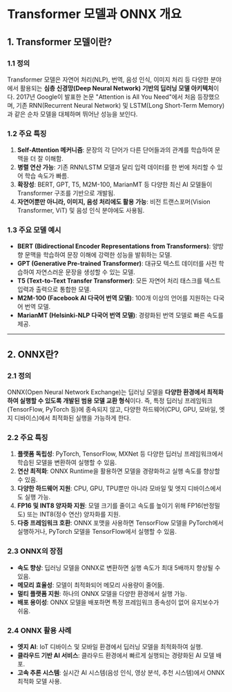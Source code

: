# Transformer 모델과 ONNX 개요

## 1. Transformer 모델이란?

### 1.1 정의

Transformer 모델은 자연어 처리(NLP), 번역, 음성 인식, 이미지 처리 등 다양한 분야에서 활용되는 **심층 신경망(Deep Neural Network) 기반의 딥러닝 모델 아키텍처**이다. 2017년 Google이 발표한 논문 "Attention is All You Need"에서 처음 등장했으며, 기존 RNN(Recurrent Neural Network) 및 LSTM(Long Short-Term Memory)과 같은 순차 모델을 대체하며 뛰어난 성능을 보인다.

### 1.2 주요 특징

1. **Self-Attention 메커니즘**: 문장의 각 단어가 다른 단어들과의 관계를 학습하여 문맥을 더 잘 이해함.
2. **병렬 연산 가능**: 기존 RNN/LSTM 모델과 달리 입력 데이터를 한 번에 처리할 수 있어 학습 속도가 빠름.
3. **확장성**: BERT, GPT, T5, M2M-100, MarianMT 등 다양한 최신 AI 모델들이 Transformer 구조를 기반으로 개발됨.
4. **자연어뿐만 아니라, 이미지, 음성 처리에도 활용 가능**: 비전 트랜스포머(Vision Transformer, ViT) 및 음성 인식 분야에도 사용됨.

### 1.3 주요 모델 예시

- **BERT (Bidirectional Encoder Representations from Transformers)**: 양방향 문맥을 학습하여 문장 이해에 강력한 성능을 발휘하는 모델.
- **GPT (Generative Pre-trained Transformer)**: 대규모 텍스트 데이터를 사전 학습하여 자연스러운 문장을 생성할 수 있는 모델.
- **T5 (Text-to-Text Transfer Transformer)**: 모든 자연어 처리 태스크를 텍스트 입력과 출력으로 통합한 모델.
- **M2M-100 (Facebook AI 다국어 번역 모델)**: 100개 이상의 언어를 지원하는 다국어 번역 모델.
- **MarianMT (Helsinki-NLP 다국어 번역 모델)**: 경량화된 번역 모델로 빠른 속도를 제공.

---

## 2. ONNX란?

### 2.1 정의

ONNX(Open Neural Network Exchange)는 딥러닝 모델을 **다양한 환경에서 최적화하여 실행할 수 있도록 개발된 범용 모델 교환 형식**이다. 즉, 특정 딥러닝 프레임워크(TensorFlow, PyTorch 등)에 종속되지 않고, 다양한 하드웨어(CPU, GPU, 모바일, 엣지 디바이스)에서 최적화된 실행을 가능하게 한다.

### 2.2 주요 특징

1. **플랫폼 독립성**: PyTorch, TensorFlow, MXNet 등 다양한 딥러닝 프레임워크에서 학습된 모델을 변환하여 실행할 수 있음.
2. **연산 최적화**: ONNX Runtime을 활용하면 모델을 경량화하고 실행 속도를 향상할 수 있음.
3. **다양한 하드웨어 지원**: CPU, GPU, TPU뿐만 아니라 모바일 및 엣지 디바이스에서도 실행 가능.
4. **FP16 및 INT8 양자화 지원**: 모델 크기를 줄이고 속도를 높이기 위해 FP16(반정밀도) 또는 INT8(정수 연산) 양자화를 지원.
5. **다중 프레임워크 호환**: ONNX 포맷을 사용하면 TensorFlow 모델을 PyTorch에서 실행하거나, PyTorch 모델을 TensorFlow에서 실행할 수 있음.

### 2.3 ONNX의 장점

- **속도 향상**: 딥러닝 모델을 ONNX로 변환하면 실행 속도가 최대 5배까지 향상될 수 있음.
- **메모리 효율성**: 모델이 최적화되어 메모리 사용량이 줄어듦.
- **멀티 플랫폼 지원**: 하나의 ONNX 모델을 다양한 환경에서 실행 가능.
- **배포 용이성**: ONNX 모델을 배포하면 특정 프레임워크 종속성이 없어 유지보수가 쉬움.

### 2.4 ONNX 활용 사례

- **엣지 AI**: IoT 디바이스 및 모바일 환경에서 딥러닝 모델을 최적화하여 실행.
- **클라우드 기반 AI 서비스**: 클라우드 환경에서 빠르게 실행되는 경량화된 AI 모델 배포.
- **고속 추론 시스템**: 실시간 AI 시스템(음성 인식, 영상 분석, 추천 시스템)에서 ONNX 최적화 모델 사용.
